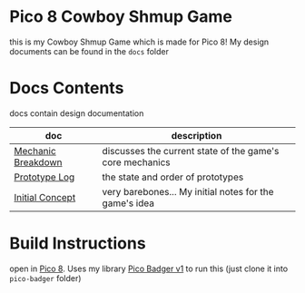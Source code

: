 # Pico 8 Cowboy Shmup Game
this is my Cowboy Shmup Game which is made for Pico 8! My design documents can be found in the `docs` folder
# Docs Contents
docs contain design documentation

| doc                                           | description                                              |
| --------------------------------------------- | -------------------------------------------------------- |
| [Mechanic Breakdown](Mechanic%20Breakdown.md) | discusses the current state of the game's core mechanics |
| [Prototype Log](docs/Prototype%20Log.md)      | the state and order of prototypes                        |
| [Initial Concept](docs/Initial%20Concept)     | very barebones... My initial notes for the game's idea   |
# Build Instructions
open in [Pico 8](https://www.lexaloffle.com/pico-8.php). Uses my library [Pico Badger v1](https://github.com/Platymek/pico-badger) to run this (just clone it into `pico-badger` folder)